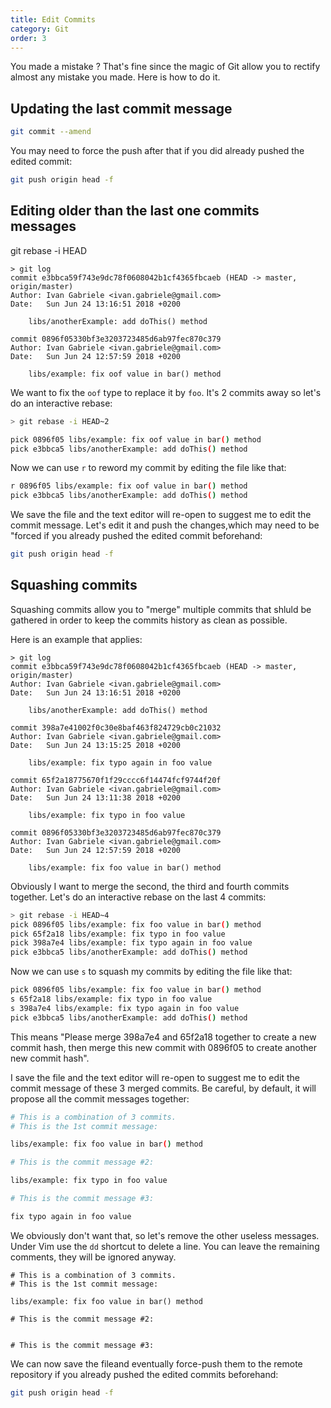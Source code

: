 ```yaml
---
title: Edit Commits
category: Git
order: 3
---
```


You made a mistake ? That's fine since the magic of Git allow you to rectify almost any mistake you made. Here is how to do it.

## Updating the last commit message

```bash
git commit --amend
```

You may need to force the push after that if you did already pushed the edited commit:

```bash
git push origin head -f
```

## Editing older than the last one commits messages

git rebase -i HEAD

```
> git log
commit e3bbca59f743e9dc78f0608042b1cf4365fbcaeb (HEAD -> master, origin/master)
Author: Ivan Gabriele <ivan.gabriele@gmail.com>
Date:   Sun Jun 24 13:16:51 2018 +0200

    libs/anotherExample: add doThis() method

commit 0896f05330bf3e3203723485d6ab97fec870c379
Author: Ivan Gabriele <ivan.gabriele@gmail.com>
Date:   Sun Jun 24 12:57:59 2018 +0200

    libs/example: fix oof value in bar() method
```

We want to fix the `oof` type to replace it by `foo`. It's 2 commits away so let's do an interactive rebase:

```bash
> git rebase -i HEAD~2
```

```bash
pick 0896f05 libs/example: fix oof value in bar() method
pick e3bbca5 libs/anotherExample: add doThis() method
```

Now we can use `r` to reword my commit by editing the file like that:

```bash
r 0896f05 libs/example: fix oof value in bar() method
pick e3bbca5 libs/anotherExample: add doThis() method
```

We save the file and the text editor will re-open to suggest me to edit the commit message. Let's edit it and push the changes,which may need to be "forced if you already pushed the edited commit beforehand:

```bash
git push origin head -f
```

## Squashing commits

Squashing commits allow you to "merge" multiple commits that shluld be gathered in order to keep the commits history as clean as possible.

Here is an example that applies:

```
> git log
commit e3bbca59f743e9dc78f0608042b1cf4365fbcaeb (HEAD -> master, origin/master)
Author: Ivan Gabriele <ivan.gabriele@gmail.com>
Date:   Sun Jun 24 13:16:51 2018 +0200

    libs/anotherExample: add doThis() method

commit 398a7e41002f0c30e8baf463f824729cb0c21032
Author: Ivan Gabriele <ivan.gabriele@gmail.com>
Date:   Sun Jun 24 13:15:25 2018 +0200

    libs/example: fix typo again in foo value

commit 65f2a18775670f1f29cccc6f14474fcf9744f20f
Author: Ivan Gabriele <ivan.gabriele@gmail.com>
Date:   Sun Jun 24 13:11:38 2018 +0200

    libs/example: fix typo in foo value

commit 0896f05330bf3e3203723485d6ab97fec870c379
Author: Ivan Gabriele <ivan.gabriele@gmail.com>
Date:   Sun Jun 24 12:57:59 2018 +0200

    libs/example: fix foo value in bar() method
```

Obviously I want to merge the second, the third and fourth commits together. Let's do an interactive rebase on the last 4 commits:

```bash
> git rebase -i HEAD~4
pick 0896f05 libs/example: fix foo value in bar() method
pick 65f2a18 libs/example: fix typo in foo value
pick 398a7e4 libs/example: fix typo again in foo value
pick e3bbca5 libs/anotherExample: add doThis() method
```

Now we can use `s` to squash my commits by editing the file like that:

```bash
pick 0896f05 libs/example: fix foo value in bar() method
s 65f2a18 libs/example: fix typo in foo value
s 398a7e4 libs/example: fix typo again in foo value
pick e3bbca5 libs/anotherExample: add doThis() method
```

This means "Please merge 398a7e4 and 65f2a18 together to create a new commit hash, then merge this new commit with 0896f05 to create another new commit hash".

I save the file and the text editor will re-open to suggest me to edit the commit message of these 3 merged commits. Be careful, by default, it will propose all the commit messages together:

```bash
# This is a combination of 3 commits.
# This is the 1st commit message:

libs/example: fix foo value in bar() method

# This is the commit message #2:

libs/example: fix typo in foo value

# This is the commit message #3:

fix typo again in foo value
```

We obviously don't want that, so let's remove the other useless messages. Under Vim use the `dd` shortcut to delete a line. You can leave the remaining comments, they will be ignored anyway.

```
# This is a combination of 3 commits.
# This is the 1st commit message:

libs/example: fix foo value in bar() method

# This is the commit message #2:


# This is the commit message #3:
```

We can now save the fileand eventually force-push them to the remote repository if you already pushed the edited commits beforehand:

```bash
git push origin head -f
```
